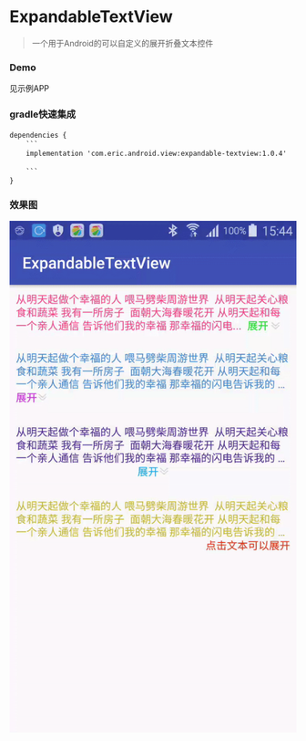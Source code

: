 # ExpandableTextView

>一个用于Android的可以自定义的展开折叠文本控件

### Demo

见示例APP

### gradle快速集成

```
dependencies {
    ```
    implementation 'com.eric.android.view:expandable-textview:1.0.4'

    ```
}
```

### 效果图

![](images/screen.gif)